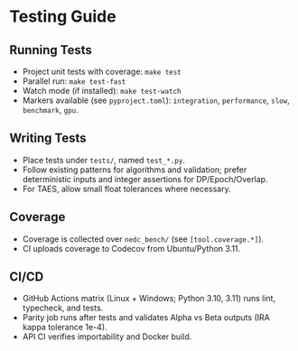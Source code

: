 # Testing Guide

## Running Tests

- Project unit tests with coverage: `make test`
- Parallel run: `make test-fast`
- Watch mode (if installed): `make test-watch`
- Markers available (see `pyproject.toml`): `integration`, `performance`, `slow`, `benchmark`, `gpu`.

## Writing Tests

- Place tests under `tests/`, named `test_*.py`.
- Follow existing patterns for algorithms and validation; prefer deterministic inputs and integer assertions for DP/Epoch/Overlap.
- For TAES, allow small float tolerances where necessary.

## Coverage

- Coverage is collected over `nedc_bench/` (see `[tool.coverage.*]`).
- CI uploads coverage to Codecov from Ubuntu/Python 3.11.

## CI/CD

- GitHub Actions matrix (Linux + Windows; Python 3.10, 3.11) runs lint, typecheck, and tests.
- Parity job runs after tests and validates Alpha vs Beta outputs (IRA kappa tolerance 1e-4).
- API CI verifies importability and Docker build.

